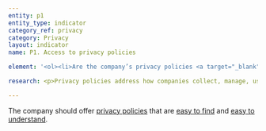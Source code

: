 ```yaml
---
entity: p1
entity_type: indicator
category_ref: privacy
category: Privacy
layout: indicator
name: P1. Access to privacy policies

element: '<ol><li>Are the company’s privacy policies <a target="_blank" href="https://rankingdigitalrights.org/2018-indicators/#easytofind">easy to find</a>?</li><li>Are the privacy policies available in the language(s) most commonly spoken by the company’s users?</li><li>Are the policies presented in an <a target="_blank" href="https://rankingdigitalrights.org/2018-indicators/#easytounderstand">understandable manner</a>?</li><li>(For <a target="_blank" href="https://rankingdigitalrights.org/2018-indicators/#mobile">mobile ecosystems</a>): Does the company disclose that it requires apps made available through its <a target="_blank" href="https://rankingdigitalrights.org/2018-indicators/#appstore">app store</a> to provide users with a privacy policy?</li></ol>'

research: <p>Privacy policies address how companies collect, manage, use, and secure information about users as well as information provided by users. Given this, companies should ensure that users can easily locate the policy and to make an effort to help users understand what they mean.</p><p>This indicator expects companies to provide privacy policies that are easy to find, are available in the languages of the primary markets in which the company operates, and to ensure that the policies are easy to understand. If the company offers multiple products and services, it should be clear to what products and services the policies apply.</p><p>A document that is “easy to find” should be located on the homepage of the company or service, or one or two clicks away from the homepage, or in a logical place where users are likely to find it. The terms should also be available in the major language(s) of the primary operating market. In addition, we expect a company to take steps to help users understand the information presented in their documents. This may include, but is not limited to, providing summaries, tips, or guidance that explain what the terms mean, using section headers, readable font size, or other graphic features to help users understand the document, or writing the terms using readable syntax. Terms of Service are not included in this indicator since they are covered in separate indicators in the “Freedom of Expression” category.</p><p><b>Potential sources:</b></p><ul><li>Company privacy policy</li><li>Company data use policy</li></ul>

---
```

The company should offer <a target="_blank" href="https://rankingdigitalrights.org/2018-indicators/#privacypolicy">privacy policies</a> that are <a target="_blank" href="https://rankingdigitalrights.org/2018-indicators/#easytofind">easy to find</a> and <a target="_blank" href="https://rankingdigitalrights.org/2018-indicators/#easytounderstand">easy to understand</a>.